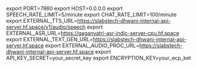 export PORT=7860
export HOST=0.0.0.0
export SPEECH_RATE_LIMIT=5/minute
export CHAT_RATE_LIMIT=100/minute
export EXTERNAL_TTS_URL=https://slabstech-dhwani-internal-api-server.hf.space/v1/audio/speech
export EXTERNAL_ASR_URL=https://gaganyatri-asr-indic-server-cpu.hf.space
export EXTERNAL_TEXT_GEN_URL=https://slabstech-dhwani-internal-api-server.hf.space
export EXTERNAL_AUDIO_PROC_URL=https://slabstech-dhwani-internal-api-server.hf.space
export API_KEY_SECRET=your_secret_key
export ENCRYPTION_KEY=your_ecp_ket